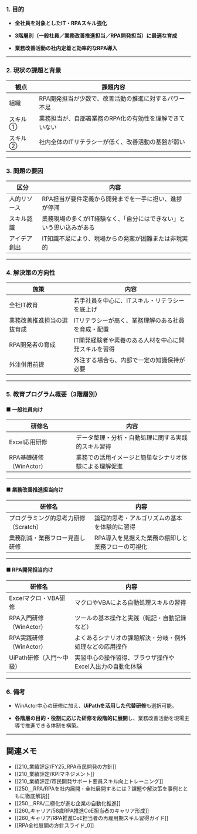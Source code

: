 ### 1. 目的

- **全社員を対象としたIT・RPAスキル強化**
    
- **3階層別（一般社員／業務改善推進担当／RPA開発担当）に最適な育成**
    
- **業務改善活動の社内定着と効率的なRPA導入**
    

---

### 2. 現状の課題と背景

|観点|課題内容|
|---|---|
|組織|RPA開発担当が少数で、改善活動の推進に対するパワー不足|
|スキル①|業務担当が、自部署業務のRPA化の有効性を理解できていない|
|スキル②|社内全体のITリテラシーが低く、改善活動の基盤が弱い|

---

### 3. 問題の要因

|区分|内容|
|---|---|
|人的リソース|RPA担当が要件定義から開発までを一手に担い、進捗が停滞|
|スキル認識|業務現場の多くがIT経験なく、「自分にはできない」という思い込みがある|
|アイデア創出|IT知識不足により、現場からの発案が困難または非現実的|

---

### 4. 解決策の方向性

|施策|内容|
|---|---|
|全社IT教育|若手社員を中心に、ITスキル・リテラシーを底上げ|
|業務改善推進担当の選抜育成|ITリテラシーが高く、業務理解のある社員を育成・配置|
|RPA開発者の育成|IT開発経験者や素養のある人材を中心に開発スキルを習得|
|外注併用前提|外注する場合も、内部で一定の知識保持が必要|

---

### 5. 教育プログラム概要（3階層別）

#### ■ 一般社員向け

|研修名|内容|
|---|---|
|Excel応用研修|データ整理・分析・自動処理に関する実践的スキル習得|
|RPA基礎研修（WinActor）|業務での活用イメージと簡単なシナリオ体験による理解促進|

---

#### ■ 業務改善推進担当向け

|研修名|内容|
|---|---|
|プログラミング的思考力研修（Scratch）|論理的思考・アルゴリズムの基本を体験的に習得|
|業務削減・業務フロー見直し研修|RPA導入を見据えた業務の棚卸しと業務フローの可視化|

---

#### ■ RPA開発担当向け

|研修名|内容|
|---|---|
|Excelマクロ・VBA研修|マクロやVBAによる自動処理スキルの習得|
|RPA入門研修（WinActor）|ツールの基本操作と実践（転記・自動記録など）|
|RPA実践研修（WinActor）|よくあるシナリオの課題解決・分岐・例外処理などの応用操作|
|UiPath研修（入門～中級）|実習中心の操作習得、ブラウザ操作やExcel入出力の自動化体験|

---

### 6. 備考

- WinActor中心の研修に加え、**UiPathを活用した代替研修**も選択可能。
    
- **各階層の目的・役割に応じた研修を段階的に展開**し、業務改善活動を現場主導で推進できる体制を構築。

---
## 関連メモ
- [[210_業績評定/FY25_RPA市民開発の方針]]
- [[210_業績評定/KPIマネジメント]]
- [[210_業績評定/市民開発サポート要員スキル向上トレーニング]]
- [[250＿RPA/RPAを社内展開・全社展開するには？課題や解決策を事例とともに徹底解説]]
- [[250＿RPA/二極化が進む企業の自動化推進]]
- [[260_キャリア/58歳RPA推進CoE担当者のキャリア形成]]
- [[260_キャリア/RPA推進CoE担当者の再雇用期スキル習得ガイド]]
- [[RPA全社展開の方針スライド_0]]